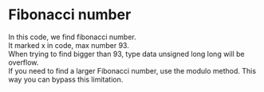 # Fibonacci number
In this code, we find fibonacci number.<br> It marked x in code, max number 93.<br> When trying to find bigger than 93, type data unsigned long long will be overflow.<br>
If you need to find a larger Fibonacci number, use the modulo method. This way you can bypass this limitation.<br>
